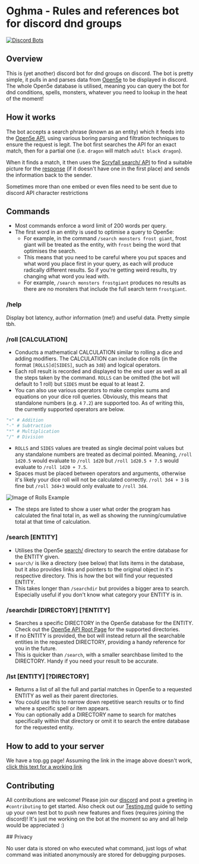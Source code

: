 # Oghma - Rules and references bot for discord dnd groups

[![Discord Bots](https://top.gg/api/widget/658336624647733258.svg)](https://top.gg/bot/658336624647733258)

## Overview

This is (yet another) discord bot for dnd groups on discord. The bot is pretty simple, it pulls in and parses data from [Open5e](https://open5e.com/) to be displayed in discord.
The whole Open5e database is utilised, meaning you can query the bot for dnd conditions, spells, monsters, whatever you need to lookup in the heat of the moment!

## How it works

The bot accepts a search phrase (known as an entity) which it feeds into the [Open5e API](https://api.open5e.com/), using various boring parsing and filtration techniques to ensure the request is legit. The bot first searches the API for an exact match, then for a partial one (i.e. `dragon` will match `adult black dragon`).

When it finds a match, it then uses the [Scryfall search/ API](https://api.scryfall.com/cards/search) to find a suitable picture for the [response](https://discordjs.guide/popular-topics/embeds.html) (if it doesn't have one in the first place) and sends the information back to the sender.

Sometimes more than one embed or even files need to be sent due to discord API character restrictions

## Commands

- Most commands enforce a word limit of 200 words per query.
- The first word in an entity is used to optimise a query to Open5e:
  - For example, in the command `/search monsters frost giant`, frost giant will be treated as the entity, with `frost` being the word that optimises the search.
  - This means that you need to be careful where you put spaces and what word you place first in your query, as each will produce radically different results. So if you're getting weird results, try changing what word you lead with.
  - For example, `/search monsters frostgiant` produces no results as there are no monsters that include the full search term `frostgiant`.

### /help

Display bot latency, author information (me!) and useful data. Pretty simple tbh.

### /roll [CALCULATION]

- Conducts a mathematical CALCULATION similar to rolling a dice and adding modifiers. The CALCULATION can include dice rolls (in the format `[ROLLS]d[SIDES]`, such as `3d8`) and logical operators.
- Each roll result is recorded and displayed to the end user as well as all the steps taken by the command. `ROLLS` can be omitted (the bot will default to 1 roll) but `SIDES` must be equal to at least 2.
- You can also use various operators to make complex sums and equations on your dice roll queries. Obviously, this means that standalone numbers (e.g. `4` `7.2`) are supported too. As of writing this, the currently supported operators are below.

```python
"+" # Addition
"-" # Subtraction
"*" # Multiplication
"/" # Division
```

- `ROLLS` and `SIDES` values are treated as single decimal point values but any standalone numbers are treated as decimal pointed. Meaning, `/roll 1d20.5` would evaluate to `/roll 1d20` but `/roll 1d20.5 + 7.5` would evaluate to `/roll 1d20 + 7.5`.
- Spaces must be placed between operators and arguments, otherwise it's likely your dice roll will not be calculated correctly. `/roll 3d4 + 3` is fine but `/roll 3d4+3` would only evaluate to `/roll 3d4`.

![Image of Rolls Example](/images/rollsExample.png)

- The steps are listed to show a user what order the program has calculated the final total in, as well as showing the running/cumulative total at that time of calculation.

### /search [ENTITY]

- Utilises the Open5e [search/](https://api.open5e.com/search/) directory to search the entire database for the ENTITY given.
- `search/` is like a directory (see below) that lists items in the database, but it also provides links and pointers to the original object in it's respective directory. This is how the bot will find your requested ENTITY.
- This takes longer than `/searchdir` but provides a bigger area to search. Especially useful if you don't know what category your ENTITY is in.

### /searchdir [DIRECTORY] [?ENTITY]

- Searches a specific DIRECTORY in the Open5e database for the ENTITY. Check out the [Open5e API Root Page](https://api.open5e.com/) for the supported directories.
- If no ENTITY is provided, the bot will instead return all the searchable entities in the requested DIRECTORY, providing a handy reference for you in the future.
- This is quicker than `/search`, with a smaller searchbase limited to the DIRECTORY. Handy if you need your result to be accurate.

### /lst [ENTITY] [?DIRECTORY]

- Returns a list of all the full and partial matches in Open5e to a requested ENTITY as well as their parent directories.
- You could use this to narrow down repetitive search results or to find where a specific spell or item appears.
- You can optionally add a DIRECTORY name to search for matches specifically within that directory or omit it to search the entire database for the requested entity.

## How to add to your server

We have a top.gg page! Assuming the link in the image above doesn't work, [click this text for a working link](https://top.gg/bot/658336624647733258)

## Contributing

All contributions are welcome! Please join our [discord](https://discord.gg/8YZ2NZ5) and post a greeting in `#contributing` to get started. Also check out our [Testing.md](./TESTING.md) guide to setting up your own test bot to push new features and fixes (requires joining the discord)!
It's just me working on the bot at the moment so any and all help would be appreciated :)

## Privacy

No user data is stored on who executed what command, just logs of what command was initiated anonymously are stored for debugging purposes. 
